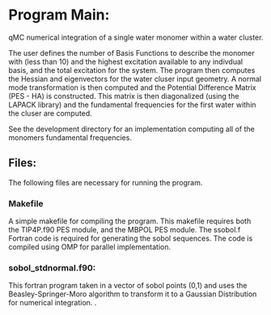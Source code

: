 # Program Main:
qMC numerical integration of a single water monomer within a water cluster. 

The user defines the number of Basis Functions to describe the monomer with (less than 10) and the highest excitation available to any indivdual basis, and the total excitation for the system. 
The program then computes the Hessian and eigenvectors for the water cluser input geometry. 
A normal mode transformation is then computed and the Potential Difference Matrix (PES - HA) is constructed.
This matrix is then diagonalized (using the LAPACK library) and the fundamental frequencies for the first water within the cluser are computed.

See the development directory for an implementation computing all of the monomers fundamental frequencies. 

## Files:
The following files are necessary for running the program. 

### Makefile
A simple makefile for compiling the program.
This makefile requires both the TIP4P.f90 PES module, and the MBPOL PES module. 
The ssobol.f Fortran code is required for generating the sobol sequences. 
The code is compiled using OMP for parallel implementation. 

### sobol_stdnormal.f90:
This fortran program taken in a vector of sobol points (0,1) and uses the Beasley-Springer-Moro algorithm to transform it to a Gaussian Distribution for numerical integration. . 
